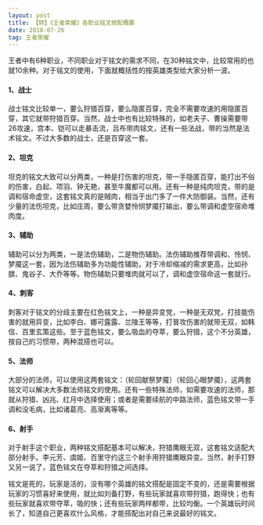 ```yaml
---
layout: post
title: 【转】《王者荣耀》各职业铭文搭配概要
date: 2018-07-26
tag: 王者荣耀
---
```

王者中有6种职业，不同职业对于铭文的需求不同，在30种铭文中，比较常用的也就10余种。对于铭文的使用，下面就概括性的按英雄类型给大家分析一波。

#### 1、战士
战士铭文比较单一，要么狩猎百穿，要么隐匿百穿，完全不需要攻速的用隐匿百穿，其它就带狩猎百穿。当然，战士中也有比较特殊的，如老夫子、曹操需要带26攻速，宫本、铠可以走暴击流，吕布带肉铭文，还有一些法战，带的当然是法术铭文。不过大多数的战士，还是百穿这一套。

#### 2、坦克
坦克的铭文大致可以分两类，一种是打伤害的坦克，带一手隐匿百穿，能打出不俗的伤害，白起、项羽、钟无艳，甚至牛魔都可以用。还有一种是纯肉坦克，带的是调和宿命虚空，这套铭文真的是贼肉，相当于出门多了一件大防御装。当然，还有少量的法伤坦克，比如庄周，要么带贪婪怜悯梦魇打输出，要么带调和虚空宿命堆肉度。

#### 3、辅助
辅助可以分为两类，一是法伤辅助，二是物伤辅助。法伤辅助推荐带调和、怜悯、梦魇这一套，因为法伤辅助多为功能性辅助，对于冷却缩减的需求更高，比如孙膑、鬼谷子、大乔等等。物伤辅助只要堆肉就可以了，调和虚空宿命这一套就行。

#### 4、刺客
刺客对于铭文的分歧主要在红色铭文上，一种是异变党，一种是无双党，打技能伤害的就用异变，比如李白、娜可露露、兰陵王等等，打普攻伤害的就带无双，如韩信、百里玄策这些。至于蓝色铭文，要么吸血的夺萃，要么狩猎，这个不分英雄，按自己的习惯带，两种混搭也可以。

#### 5、法师
大部分的法师，可以使用这两套铭文：（轮回献祭梦魇）（轮回心眼梦魇），这两套铭文可以解决大多数法师铭文的使用。还有一些特殊法师，如需要攻速的法师，那就从狩猎、凶兆、红月中选择使用；或者是需要续航的中路法师，蓝色铭文带一手调和没毛病，比如诸葛亮、高渐离等等。

#### 6、射手
对于射手这个职业，两种铭文搭配基本可以解决，狩猎鹰眼无双，这套铭文适配大部分射手。李元芳、虞姬、百里守约这三个射手用狩猎鹰眼异变。当然，射手打野又另一说了，蓝色铭文在夺萃和狩猎之间选择。

铭文是死的，玩家是活的，没有哪个英雄的铭文搭配是固定不变的，还是需要根据玩家的习惯喜好来使用，就比如刘备打野，有些玩家就喜欢带狩猎，跑得快；也有些玩家就喜欢带夺萃，吸的快；还有些玩家两样都带，比较均衡。一个英雄玩时间长了，知道自己更喜欢什么风格，才能搭配出对自己来说最好的铭文。
